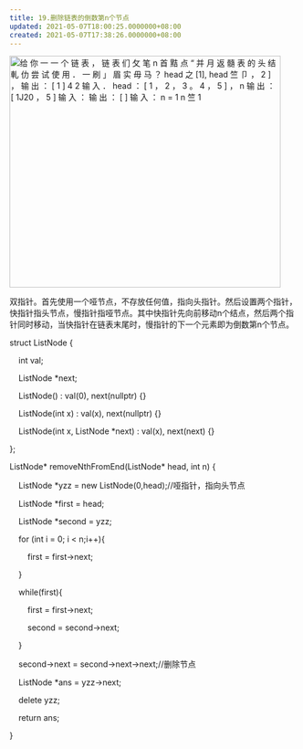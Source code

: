```yaml
---
title: 19.删除链表的倒数第n个节点
updated: 2021-05-07T18:00:25.0000000+08:00
created: 2021-05-07T17:38:26.0000000+08:00
---
```


<img src="C:\Users\82772\AppData\Local\Temp\yifan&#39;s Notebook\pandoc/media/image1.png" style="width:4.94792in;height:4.22917in" alt="给 你 一 一 个 链 表 ， 链 表 们 攵 笔 n 首 黠 点 “ 并 月 返 髓 表 的 头 结 軋 仂 尝 试 使 用 ． 一 刷 」 眉 实 毋 马 ？ head 之 [1], head 竺 卩 ， 2 ] ， 输 出 ： [ 1 ] 4 2 输 入 ． head ： [ 1 ， 2 ， 3 。 4 ， 5 ] ， n 输 出 ： [ 1J20 ， 5 ] 输 入 ： 输 出 ： [ ] 输 入 ： n = 1 n 竺 1 " />

双指针。首先使用一个哑节点，不存放任何值，指向头指针。然后设置两个指针，快指针指头节点，慢指针指哑节点。其中快指针先向前移动n个结点，然后两个指针同时移动，当快指针在链表末尾时，慢指针的下一个元素即为倒数第n个节点。

struct ListNode {

    int val;

    ListNode \*next;

    ListNode() : val(0), next(nullptr) {}

    ListNode(int x) : val(x), next(nullptr) {}

    ListNode(int x, ListNode \*next) : val(x), next(next) {}

};

ListNode\* removeNthFromEnd(ListNode\* head, int n) {

    ListNode \*yzz = new ListNode(0,head);//哑指针，指向头节点

    ListNode \*first = head;

    ListNode \*second = yzz;

    for (int i = 0; i \< n;i++){

        first = first->next;

    }

    while(first){

        first = first->next;

        second = second->next;

    }

    second->next = second->next->next;//删除节点

    ListNode \*ans = yzz->next;

    delete yzz;

    return ans;

}
